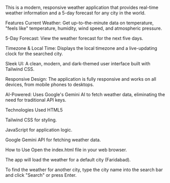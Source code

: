 This is a modern, responsive weather application that provides real-time weather information and a 5-day forecast for any city in the world.

Features
Current Weather: Get up-to-the-minute data on temperature, "feels like" temperature, humidity, wind speed, and atmospheric pressure.

5-Day Forecast: View the weather forecast for the next five days.

Timezone & Local Time: Displays the local timezone and a live-updating clock for the searched city.

Sleek UI: A clean, modern, and dark-themed user interface built with Tailwind CSS.

Responsive Design: The application is fully responsive and works on all devices, from mobile phones to desktops.

AI-Powered: Uses Google's Gemini AI to fetch weather data, eliminating the need for traditional API keys.

Technologies Used
HTML5

Tailwind CSS for styling.

JavaScript for application logic.

Google Gemini API for fetching weather data.

How to Use
Open the index.html file in your web browser.

The app will load the weather for a default city (Faridabad).

To find the weather for another city, type the city name into the search bar and click "Search" or press Enter.
